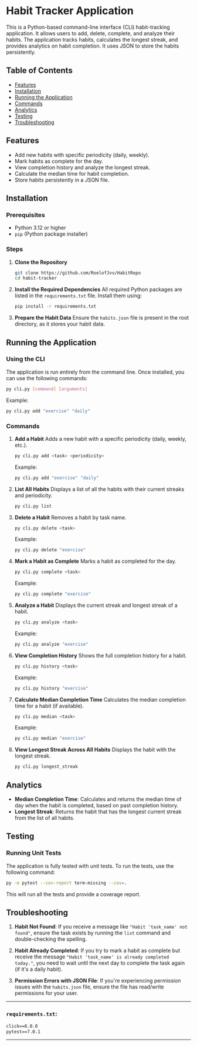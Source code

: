 # Habit Tracker Application

This is a Python-based command-line interface (CLI) habit-tracking application. It allows users to add, delete, complete, and analyze their habits. The application tracks habits, calculates the longest streak, and provides analytics on habit completion. It uses JSON to store the habits persistently.

## Table of Contents
- [Features](#features)
- [Installation](#installation)
- [Running the Application](#running-the-application)
- [Commands](#commands)
- [Analytics](#analytics)
- [Testing](#testing)
- [Troubleshooting](#troubleshooting)

## Features
- Add new habits with specific periodicity (daily, weekly).
- Mark habits as complete for the day.
- View completion history and analyze the longest streak.
- Calculate the median time for habit completion.
- Store habits persistently in a JSON file.

## Installation

### Prerequisites
- Python 3.12 or higher
- `pip` (Python package installer)

### Steps
1. **Clone the Repository**
   ```bash
   git clone https://github.com/RoelofJvv/HabitRepo
   cd habit-tracker
   ```

2. **Install the Required Dependencies**
   All required Python packages are listed in the `requirements.txt` file. Install them using:

   ```bash
   pip install -r requirements.txt
   ```

3. **Prepare the Habit Data**
   Ensure the `habits.json` file is present in the root directory, as it stores your habit data.

## Running the Application

### Using the CLI
The application is run entirely from the command line. Once installed, you can use the following commands:

```bash
py cli.py [command] [arguments]
```

Example:
```bash
py cli.py add "exercise" "daily"
```

### Commands

1. **Add a Habit**
   Adds a new habit with a specific periodicity (daily, weekly, etc.).
   ```bash
   py cli.py add <task> <periodicity>
   ```
   Example:
   ```bash
   py cli.py add "exercise" "daily"
   ```

2. **List All Habits**
   Displays a list of all the habits with their current streaks and periodicity.
   ```bash
   py cli.py list
   ```

3. **Delete a Habit**
   Removes a habit by task name.
   ```bash
   py cli.py delete <task>
   ```
   Example:
   ```bash
   py cli.py delete "exercise"
   ```

4. **Mark a Habit as Complete**
   Marks a habit as completed for the day.
   ```bash
   py cli.py complete <task>
   ```
   Example:
   ```bash
   py cli.py complete "exercise"
   ```

5. **Analyze a Habit**
   Displays the current streak and longest streak of a habit.
   ```bash
   py cli.py analyze <task>
   ```
   Example:
   ```bash
   py cli.py analyze "exercise"
   ```

6. **View Completion History**
   Shows the full completion history for a habit.
   ```bash
   py cli.py history <task>
   ```
   Example:
   ```bash
   py cli.py history "exercise"
   ```

7. **Calculate Median Completion Time**
   Calculates the median completion time for a habit (if available).
   ```bash
   py cli.py median <task>
   ```
   Example:
   ```bash
   py cli.py median "exercise"
   ```

8. **View Longest Streak Across All Habits**
   Displays the habit with the longest streak.
   ```bash
   py cli.py longest_streak
   ```

## Analytics
- **Median Completion Time**: Calculates and returns the median time of day when the habit is completed, based on past completion history.
- **Longest Streak**: Returns the habit that has the longest current streak from the list of all habits.

## Testing

### Running Unit Tests
The application is fully tested with unit tests. To run the tests, use the following command:

```bash
py -m pytest --cov-report term-missing --cov=.
```

This will run all the tests and provide a coverage report.

## Troubleshooting

1. **Habit Not Found**:
   If you receive a message like `"Habit 'task_name' not found"`, ensure the task exists by running the `list` command and double-checking the spelling.

2. **Habit Already Completed**:
   If you try to mark a habit as complete but receive the message `"Habit 'task_name' is already completed today."`, you need to wait until the next day to complete the task again (if it's a daily habit).

3. **Permission Errors with JSON File**:
   If you're experiencing permission issues with the `habits.json` file, ensure the file has read/write permissions for your user.

---

### `requirements.txt`:
```txt
click==8.0.0
pytest==7.0.1
```

---
